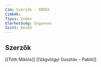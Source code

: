 ```yaml
---
Cím: Szerzők - INDEX
Cimkék: 
Típus: Index
Elérhetőség: Ingyenes
Szint: Kezdő
---
```

## Szerzők
[[Tóth Miklós]]
[[Vágvölgyi Gusztáv - Pabló]]
